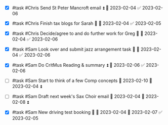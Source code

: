 - [x] #task #Chris Send St Peter Mancroft email ⏫ 📅 2023-02-04 ✅ 2023-02-06
- [x] #task #Chris Finish tax blogs for Sarah 🔼 📅 2023-02-04 ✅ 2023-02-05
- [x] #task #Chris Decide/agree to and do further work for Greg 🔼 📅 2023-02-04 ✅ 2023-02-06
- [x] #task #Sam Look over and submit jazz arrangement task 🔼 📅 2023-02-04 ✅ 2023-02-06
- [x] #task #Sam Do CritMus Reading & summary ⏫ 📅 2023-02-06 ✅ 2023-02-06
- [ ] #task #Sam Start to think of a few Comp concepts 📅 2023-02-10 🛫 2023-02-04 ⏫ 
- [ ] #task #Sam Draft next week's Sax Choir email 🛫 2023-02-04 📅 2023-02-08 ⏫ 
- [x] #task #Sam New driving test booking 🔼 🛫 2023-02-04 📅 2023-02-07 ✅ 2023-02-05

